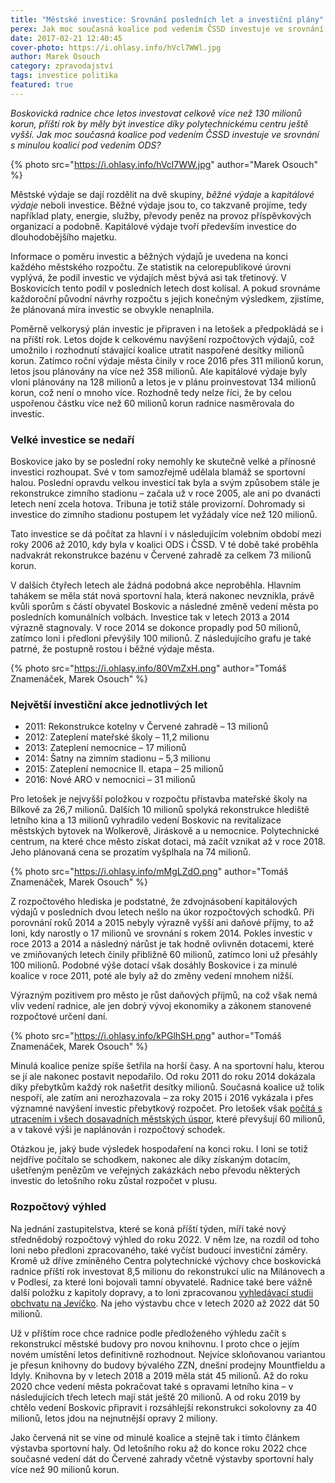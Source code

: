 ```yaml
---
title: "Městské investice: Srovnání posledních let a investiční plány"
perex: Jak moc současná koalice pod vedením ČSSD investuje ve srovnání s minulou koalicí pod vedením ODS? Kolik rozpočtu takzvaně „projíme“?
date: 2017-02-21 12:40:45
cover-photo: https://i.ohlasy.info/hVcl7WWl.jpg
author: Marek Osouch
category: zpravodajství
tags: investice politika
featured: true
---
```


*Boskovická radnice chce letos investovat celkově více než 130 milionů korun, příští rok by měly být investice díky polytechnickému centru ještě vyšší. Jak moc současná koalice pod vedením ČSSD investuje ve srovnání s minulou koalicí pod vedením ODS?*

{% photo src="https://i.ohlasy.info/hVcl7WW.jpg" author="Marek Osouch" %}

Městské výdaje se dají rozdělit na dvě skupiny, *běžné výdaje* a *kapitálové výdaje* neboli investice. Běžné výdaje jsou to, co takzvaně projíme, tedy například platy, energie, služby, převody peněz na provoz příspěvkových organizací a podobně. Kapitálové výdaje tvoří především investice do dlouhodobějšího majetku.

Informace o poměru investic a běžných výdajů je uvedena na konci každého městského rozpočtu. Ze statistik na celorepublikové úrovni vyplývá, že podíl investic ve výdajích měst bývá asi tak třetinový. V Boskovicích tento podíl v posledních letech dost kolísal. A pokud srovnáme každoroční původní návrhy rozpočtu s jejich konečným výsledkem, zjistíme, že plánovaná míra investic se obvykle nenaplnila.

Poměrně velkorysý plán investic je připraven i na letošek a předpokládá se i na příští rok. Letos dojde k celkovému navýšení rozpočtových výdajů, což umožnilo i rozhodnutí stávající koalice utratit naspořené desítky milionů korun. Zatímco roční výdaje města činily v roce 2016 přes 311 milionů korun, letos jsou plánovány na více než 358 milionů. Ale kapitálové výdaje byly vloni plánovány na 128 milionů a letos je v plánu proinvestovat 134 milionů korun, což není o mnoho více. Rozhodně tedy nelze říci, že by celou uspořenou částku více než 60 milionů korun radnice nasměrovala do investic.

### Velké investice se nedaří

Boskovice jako by se poslední roky nemohly ke skutečně velké a přínosné investici rozhoupat. Své v tom samozřejmě udělala blamáž se sportovní halou. Poslední opravdu velkou investicí tak byla a svým způsobem stále je rekonstrukce zimního stadionu – začala už v roce 2005, ale ani po dvanácti letech není zcela hotova. Tribuna je totiž stále provizorní. Dohromady si investice do zimního stadionu postupem let vyžádaly více než 120 milionů.

Tato investice se dá počítat za hlavní i v následujícím volebním období mezi roky 2006 až 2010, kdy byla v koalici ODS i ČSSD. V té době také proběhla nadvakrát rekonstrukce bazénu v Červené zahradě za celkem 73 milionů korun.

V dalších čtyřech letech ale žádná podobná akce neproběhla. Hlavním tahákem se měla stát nová sportovní hala, která nakonec nevznikla, právě kvůli sporům s částí obyvatel Boskovic a následné změně vedení města po posledních komunálních volbách. Investice tak v letech 2013 a 2014 výrazně stagnovaly. V roce 2014 se dokonce propadly pod 50 milionů, zatímco loni i předloni převýšily 100 milionů. Z následujícího grafu je také patrné, že postupně rostou i běžné výdaje města.

{% photo src="https://i.ohlasy.info/80VmZxH.png" author="Tomáš Znamenáček, Marek Osouch" %}

### Největší investiční akce jednotlivých let

* 2011: Rekonstrukce kotelny v Červené zahradě – 13 milionů
* 2012: Zateplení mateřské školy – 11,2 milionu
* 2013: Zateplení nemocnice – 17 milionů
* 2014: Šatny na zimním stadionu – 5,3 milionu
* 2015: Zateplení nemocnice II. etapa – 25 milionů
* 2016: Nové ARO v nemocnici – 31 milionů

Pro letošek je nejvyšší položkou v rozpočtu přístavba mateřské školy na Bílkově za 26,7 milionů. Dalších 10 milionů spolyká rekonstrukce hlediště letního kina a 13 milionů vyhradilo vedení Boskovic na revitalizace městských bytovek na Wolkerově, Jiráskově a u nemocnice. Polytechnické centrum, na které chce město získat dotaci, má začít vznikat až v roce 2018. Jeho plánovaná cena se prozatím vyšplhala na 74 milionů.

{% photo src="https://i.ohlasy.info/mMgLZdO.png" author="Tomáš Znamenáček, Marek Osouch" %}

Z rozpočtového hlediska je podstatné, že zdvojnásobení kapitálových výdajů v posledních dvou letech nešlo na úkor rozpočtových schodků. Při porovnání roků 2014 a 2015 nebyly výrazně vyšší ani daňové příjmy, to až loni, kdy narostly o 17 milionů ve srovnání s rokem 2014. Pokles investic v roce 2013 a 2014 a následný nárůst je tak hodně ovlivněn dotacemi, které ve zmiňovaných letech činily přibližně 60 milionů, zatímco loni už přesáhly 100 milionů. Podobné výše dotací však dosáhly Boskovice i za minulé koalice v roce 2011, poté ale byly až do změny vedení mnohem nižší.

Výrazným pozitivem pro město je růst daňových příjmů, na což však nemá vliv vedení radnice, ale jen dobrý vývoj ekonomiky a zákonem stanovené rozpočtové určení daní.

{% photo src="https://i.ohlasy.info/kPGlhSH.png" author="Tomáš Znamenáček, Marek Osouch" %}

Minulá koalice peníze spíše šetřila na horší časy. A na sportovní halu, kterou se jí ale nakonec postavit nepodařilo. Od roku 2011 do roku 2014 dokázala díky přebytkům každý rok našetřit desítky milionů. Současná koalice už tolik nespoří, ale zatím ani nerozhazovala – za roky 2015 i 2016 vykázala i přes významné navýšení investic přebytkový rozpočet. Pro letošek však [počítá s utracením i všech dosavadních městských úspor](http://www.ohlasy.info/clanky/2016/11/novy-rozpocet.html), které převyšují 60 milionů, a v takové výši je naplánován i rozpočtový schodek.

Otázkou je, jaký bude výsledek hospodaření na konci roku. I loni se totiž nejdříve počítalo se schodkem, nakonec ale díky získaným dotacím, ušetřeným penězům ve veřejných zakázkách nebo převodu některých investic do letošního roku zůstal rozpočet v plusu.

### Rozpočtový výhled

Na jednání zastupitelstva, které se koná příští týden, míří také nový střednědobý rozpočtový výhled do roku 2022. V něm lze, na rozdíl od toho loni nebo předloni zpracovaného, také vyčíst budoucí investiční záměry. Kromě už dříve zmíněného Centra polytechnické výchovy chce boskovická radnice příští rok investovat 8,5 milionu do rekonstrukcí ulic na Milánovech a v Podlesí, za které loni bojovali tamní obyvatelé. Radnice také bere vážně další položku z kapitoly dopravy, a to loni zpracovanou [vyhledávací studii obchvatu na Jevíčko](http://www.ohlasy.info/clanky/2016/11/obchvat.html). Na jeho výstavbu chce v letech 2020 až 2022 dát 50 milionů.

Už v příštím roce chce radnice podle předloženého výhledu začít s rekonstrukcí městské budovy pro novou knihovnu. I proto chce o jejím novém umístění letos definitivně rozhodnout. Nejvíce skloňovanou variantou je přesun knihovny do budovy bývalého ZZN, dnešní prodejny Mountfieldu a Idyly. Knihovna by v letech 2018 a 2019 měla stát 45 milionů. Až do roku 2020 chce vedení města pokračovat také s opravami letního kina – v následujících třech letech mají stát ještě 20 milionů. A od roku 2019 by chtělo vedení Boskovic připravit i rozsáhlejší rekonstrukci sokolovny za 40 milionů, letos jdou na nejnutnější opravy 2 miliony.

Jako červená nit se vine od minulé koalice a stejně tak i tímto článkem výstavba sportovní haly. Od letošního roku až do konce roku 2022 chce současné vedení dát do Červené zahrady včetně výstavby sportovní haly více než 90 milionů korun.
